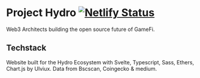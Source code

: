 # Project Hydro [![Netlify Status](https://api.netlify.com/api/v1/badges/ce278a62-f74a-4d8c-805c-02a2452b02b4/deploy-status)](https://app.netlify.com/sites/hydro-2023/deploys)

Web3 Architects building the open source future of GameFi.

## Techstack

Website built for the Hydro Ecosystem with Svelte, Typescript, Sass, Ethers, Chart.js by Ulviux.
Data from Bscscan, Coingecko & medium.

